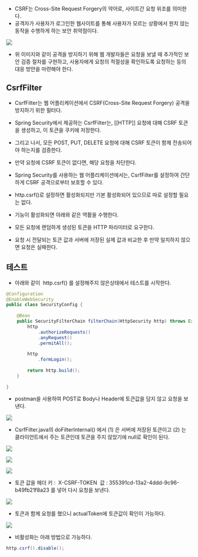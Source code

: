 - CSRF는 Cross-Site Request Forgery의 약어로, 사이트간 요청 위조를 의미한다.
- 공격자가 사용자가 로그인한 웹사이트를 통해 사용자가 모르는 상황에서 원치 않는 동작을 수행하게 하는 보안 취약점이다.

![](https://blog.kakaocdn.net/dn/ykYny/btsbqAWDgFQ/mair3XLK4ink7y5CC2H6ZK/img.png)

- 위 이미지와 같이 공격을 방지하기 위해 웹 개발자들은 요청을 보낼 때 추가적인 보안 검증 절차를 구현하고, 사용자에게 요청의 적절성을 확인하도록 요청하는 등의 대응 방안을 마련해야 한다. 


## CsrfFilter

- CsrfFilter는 웹 어플리케이션에서 CSRF(Cross-Site Request Forgery) 공격을 방지하기 위한 필터다. 

- Spring Security에서 제공하는 CsrfFilter는, [[HTTP]] 요청에 대해 CSRF 토큰을 생성하고, 이 토큰을 쿠키에 저장한다.
- 그리고 나서, 모든 POST, PUT, DELETE 요청에 대해 CSRF 토큰이 함께 전송되어야 하는지를 검증한다.
- 만약 요청에 CSRF 토큰이 없다면, 해당 요청을 차단한다. 


- Spring Security를 사용하는 웹 어플리케이션에서는, CsrfFilter를 설정하여 간단하게 CSRF 공격으로부터 보호할 수 있다.

- http.csrf()로 설정하면 활성화되지만 기본 활성화되어 있으므로 따로 설정할 필요는 없다. 
- 기능이 활성화되면 아래와 같은 역활을 수행한다.

- 모든 요청에 랜덤하게 생성된 토큰을 HTTP 파라미터로 요구한다.
- 요청 시 전달되는 토큰 값과 서버에 저장된 실제 값과 비교한 후 만약 일치하지 않으면 요청은 실패한다.

## 테스트

- 아래와 같이  http.csrf() 를 설정해주지 않은상태에서 테스트를 시작한다.

```java
@Configuration
@EnableWebSecurity
public class SecurityConfig {
	
	@Bean
	public SecurityFilterChain filterChain(HttpSecurity http) throws Exception {
		http
			.authorizeRequests()
			.anyRequest()
			.permitAll(); 
		
		http
			.formLogin();
		
		return http.build();
	}
	
}
```

- postman을 사용하여 POST로 Body나 Header에 토큰값을 담지 않고 요청을 보낸다.

![](https://blog.kakaocdn.net/dn/bpU5HL/btsbkGLes1B/axJgKPSLTMhpcp6PxqX5ZK/img.png)

- CsrfFilter.java의 doFilterInternal() 에서 (1) 은 서버에 저장된 토큰이고 (2) 는 클라이언트에서 주는 토큰인데 토큰을 주지 않았기에 null로 확인이 된다.

![](https://blog.kakaocdn.net/dn/bPRrFB/btsbn6IABqT/3M55UMLiZLC9AMBojN8yKk/img.png)

![](https://blog.kakaocdn.net/dn/1VM5f/btsbmXrA3wc/QLLqkwttwMnloiu16tgCQk/img.png)

![](https://blog.kakaocdn.net/dn/SqzE8/btsbmPfZxdK/PZsOL6OFtq2CXAhqCqj8N0/img.png)

- 토큰 값을 헤더 키 :  X-CSRF-TOKEN  값 : 355391cd-13a2-4ddd-9c96-b49fb21f8a23 를 넣어 다시 요청을 보낸다.

![](https://blog.kakaocdn.net/dn/wF2WF/btsbmUn6XmL/mHD8ZpAtWkrvkTV4C3ru7k/img.png)

- 토큰과 함께 요청를 했으니 actualToken에 토큰값이 확인이 가능하다.

![](https://blog.kakaocdn.net/dn/co8dDv/btsbl9yZmwC/oH8DVKBIB8K1PkrGNJiWK0/img.png)

- 비활성화는 아래 방법으로 가능하다.

```java
http.csrf().disable();
```